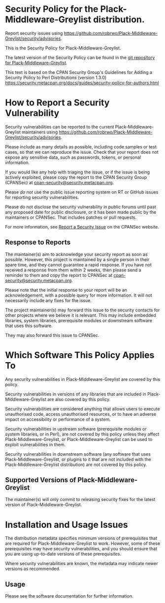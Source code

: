 # Security Policy for the Plack-Middleware-Greylist distribution.

Report security issues using https://github.com/robrwo/Plack-Middleware-Greylist/security/advisories.

This is the Security Policy for Plack-Middleware-Greylist.

The latest version of the Security Policy can be found in the
[git repository for Plack-Middleware-Greylist](https://github.com/robrwo/Plack-Middleware-Greylist/).

This text is based on the CPAN Security Group's Guidelines for Adding
a Security Policy to Perl Distributions (version 1.3.0)
https://security.metacpan.org/docs/guides/security-policy-for-authors.html

# How to Report a Security Vulnerability

Security vulnerabilities can be reported to the current Plack-Middleware-Greylist
maintainers using https://github.com/robrwo/Plack-Middleware-Greylist/security/advisories.

Please include as many details as possible, including code samples
or test cases, so that we can reproduce the issue.  Check that your
report does not expose any sensitive data, such as passwords,
tokens, or personal information.

If you would like any help with triaging the issue, or if the issue
is being actively exploited, please copy the report to the CPAN
Security Group (CPANSec) at <cpan-security@security.metacpan.org>.

Please *do not* use the public issue reporting system on RT or
GitHub issues for reporting security vulnerabilities.

Please do not disclose the security vulnerability in public forums
until past any proposed date for public disclosure, or it has been
made public by the maintainers or CPANSec.  That includes patches or
pull requests.

For more information, see
[Report a Security Issue](https://security.metacpan.org/docs/report.html)
on the CPANSec website.

## Response to Reports

The maintainer(s) aim to acknowledge your security report as soon as
possible.  However, this project is maintained by a single person in
their spare time, and they cannot guarantee a rapid response.  If you
have not received a response from them within 2 weeks, then
please send a reminder to them and copy the report to CPANSec at
<cpan-security@security.metacpan.org>.

Please note that the initial response to your report will be an
acknowledgement, with a possible query for more information.  It
will not necessarily include any fixes for the issue.

The project maintainer(s) may forward this issue to the security
contacts for other projects where we believe it is relevant.  This
may include embedded libraries, system libraries, prerequisite
modules or downstream software that uses this software.

They may also forward this issue to CPANSec.

# Which Software This Policy Applies To

Any security vulnerabilities in Plack-Middleware-Greylist are covered by this policy.

Security vulnerabilities in versions of any libraries that are
included in Plack-Middleware-Greylist are also covered by this policy.

Security vulnerabilities are considered anything that allows users
to execute unauthorised code, access unauthorised resources, or to
have an adverse impact on accessibility or performance of a system.

Security vulnerabilities in upstream software (prerequisite modules
or system libraries, or in Perl), are not covered by this policy
unless they affect Plack-Middleware-Greylist, or Plack-Middleware-Greylist can
be used to exploit vulnerabilities in them.

Security vulnerabilities in downstream software (any software that
uses Plack-Middleware-Greylist, or plugins to it that are not included with the
Plack-Middleware-Greylist distribution) are not covered by this policy.

## Supported Versions of Plack-Middleware-Greylist

The maintainer(s) will only commit to releasing security fixes for
the latest version of Plack-Middleware-Greylist.

# Installation and Usage Issues

The distribution metadata specifies minimum versions of
prerequisites that are required for Plack-Middleware-Greylist to work.  However, some
of these prerequisites may have security vulnerabilities, and you
should ensure that you are using up-to-date versions of these
prerequisites.

Where security vulnerabilities are known, the metadata may indicate
newer versions as recommended.

## Usage

Please see the software documentation for further information.
